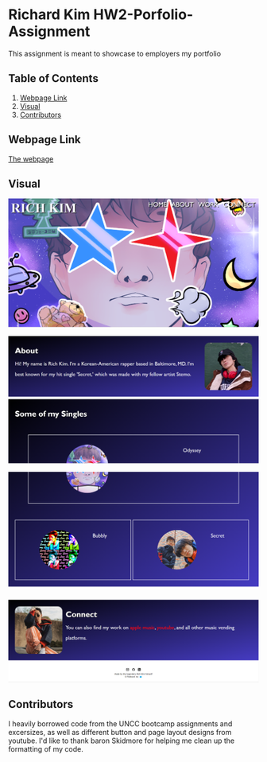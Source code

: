 # Richard Kim HW2-Porfolio-Assignment
This assignment is meant to showcase to employers my portfolio

## Table of Contents
1. [Webpage Link](#webpage-link)
2. [Visual](#visual)
3. [Contributors](#contributors)

## Webpage Link
[The webpage](https://rich-afk.github.io/HW2-Porfolio-Assignment/)

## Visual
![Read Me 1](./images/readme1.png)

![Read Me 2](./images/readme2.png)

![Read Me 3](./images/readme3.png)

![Read Me 4](./images/readme4.png)

## Contributors
I heavily borrowed code from the UNCC bootcamp assignments and excersizes, as well as different button and page layout designs from youtube. I'd like to thank baron Skidmore for helping me clean up the formatting of my code.